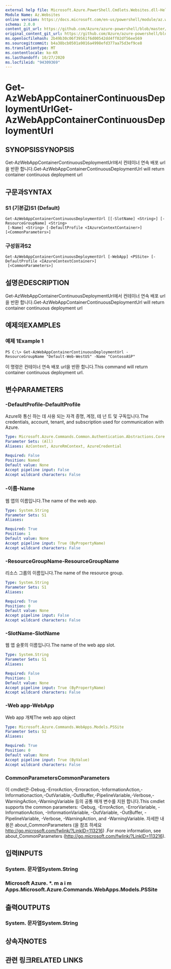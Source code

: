 ```yaml
---
external help file: Microsoft.Azure.PowerShell.Cmdlets.Websites.dll-Help.xml
Module Name: Az.Websites
online version: https://docs.microsoft.com/en-us/powershell/module/az.websites/get-azwebappcontainercontinuousdeploymenturl
schema: 2.0.0
content_git_url: https://github.com/Azure/azure-powershell/blob/master/src/Websites/Websites/help/Get-AzWebAppContainerContinuousDeploymentUrl.md
original_content_git_url: https://github.com/Azure/azure-powershell/blob/master/src/Websites/Websites/help/Get-AzWebAppContainerContinuousDeploymentUrl.md
ms.openlocfilehash: 2b49b30c06f39561f6d00542dd4ff02df56ee569
ms.sourcegitcommit: b4a38bcb0501a9016a4998efd377aa75d3ef9ce8
ms.translationtype: MT
ms.contentlocale: ko-KR
ms.lasthandoff: 10/27/2020
ms.locfileid: "94309369"
---
```

# <span data-ttu-id="d0dbf-101">Get-AzWebAppContainerContinuousDeploymentUrl</span><span class="sxs-lookup"><span data-stu-id="d0dbf-101">Get-AzWebAppContainerContinuousDeploymentUrl</span></span>

## <span data-ttu-id="d0dbf-102">SYNOPSIS</span><span class="sxs-lookup"><span data-stu-id="d0dbf-102">SYNOPSIS</span></span>
<span data-ttu-id="d0dbf-103">Get-AzWebAppContainerContinuousDeploymentUrl에서 컨테이너 연속 배포 url을 반환 합니다.</span><span class="sxs-lookup"><span data-stu-id="d0dbf-103">Get-AzWebAppContainerContinuousDeploymentUrl will return container continuous deployment url</span></span>

## <span data-ttu-id="d0dbf-104">구문과</span><span class="sxs-lookup"><span data-stu-id="d0dbf-104">SYNTAX</span></span>

### <span data-ttu-id="d0dbf-105">S1 (기본값)</span><span class="sxs-lookup"><span data-stu-id="d0dbf-105">S1 (Default)</span></span>
```
Get-AzWebAppContainerContinuousDeploymentUrl [[-SlotName] <String>] [-ResourceGroupName] <String>
 [-Name] <String> [-DefaultProfile <IAzureContextContainer>] [<CommonParameters>]
```

### <span data-ttu-id="d0dbf-106">구성원과</span><span class="sxs-lookup"><span data-stu-id="d0dbf-106">S2</span></span>
```
Get-AzWebAppContainerContinuousDeploymentUrl [-WebApp] <PSSite> [-DefaultProfile <IAzureContextContainer>]
 [<CommonParameters>]
```

## <span data-ttu-id="d0dbf-107">설명은</span><span class="sxs-lookup"><span data-stu-id="d0dbf-107">DESCRIPTION</span></span>
<span data-ttu-id="d0dbf-108">Get-AzWebAppContainerContinuousDeploymentUrl에서 컨테이너 연속 배포 url을 반환 합니다.</span><span class="sxs-lookup"><span data-stu-id="d0dbf-108">Get-AzWebAppContainerContinuousDeploymentUrl will return container continuous deployment url</span></span>

## <span data-ttu-id="d0dbf-109">예제의</span><span class="sxs-lookup"><span data-stu-id="d0dbf-109">EXAMPLES</span></span>

### <span data-ttu-id="d0dbf-110">예제 1</span><span class="sxs-lookup"><span data-stu-id="d0dbf-110">Example 1</span></span>
```
PS C:\> Get-AzWebAppContainerContinuousDeploymentUrl -ResourceGroupName "Default-Web-WestUS" -Name "ContosoASP"
```

<span data-ttu-id="d0dbf-111">이 명령은 컨테이너 연속 배포 url을 반환 합니다.</span><span class="sxs-lookup"><span data-stu-id="d0dbf-111">This command will return container continuous deployment url.</span></span>

## <span data-ttu-id="d0dbf-112">변수</span><span class="sxs-lookup"><span data-stu-id="d0dbf-112">PARAMETERS</span></span>

### <span data-ttu-id="d0dbf-113">-DefaultProfile</span><span class="sxs-lookup"><span data-stu-id="d0dbf-113">-DefaultProfile</span></span>
<span data-ttu-id="d0dbf-114">Azure와 통신 하는 데 사용 되는 자격 증명, 계정, 테 넌 트 및 구독입니다.</span><span class="sxs-lookup"><span data-stu-id="d0dbf-114">The credentials, account, tenant, and subscription used for communication with Azure.</span></span>

```yaml
Type: Microsoft.Azure.Commands.Common.Authentication.Abstractions.Core.IAzureContextContainer
Parameter Sets: (All)
Aliases: AzContext, AzureRmContext, AzureCredential

Required: False
Position: Named
Default value: None
Accept pipeline input: False
Accept wildcard characters: False
```

### <span data-ttu-id="d0dbf-115">-이름</span><span class="sxs-lookup"><span data-stu-id="d0dbf-115">-Name</span></span>
<span data-ttu-id="d0dbf-116">웹 앱의 이름입니다.</span><span class="sxs-lookup"><span data-stu-id="d0dbf-116">The name of the web app.</span></span>

```yaml
Type: System.String
Parameter Sets: S1
Aliases:

Required: True
Position: 1
Default value: None
Accept pipeline input: True (ByPropertyName)
Accept wildcard characters: False
```

### <span data-ttu-id="d0dbf-117">-ResourceGroupName</span><span class="sxs-lookup"><span data-stu-id="d0dbf-117">-ResourceGroupName</span></span>
<span data-ttu-id="d0dbf-118">리소스 그룹의 이름입니다.</span><span class="sxs-lookup"><span data-stu-id="d0dbf-118">The name of the resource group.</span></span>

```yaml
Type: System.String
Parameter Sets: S1
Aliases:

Required: True
Position: 0
Default value: None
Accept pipeline input: False
Accept wildcard characters: False
```

### <span data-ttu-id="d0dbf-119">-SlotName</span><span class="sxs-lookup"><span data-stu-id="d0dbf-119">-SlotName</span></span>
<span data-ttu-id="d0dbf-120">웹 앱 슬롯의 이름입니다.</span><span class="sxs-lookup"><span data-stu-id="d0dbf-120">The name of the web app slot.</span></span>

```yaml
Type: System.String
Parameter Sets: S1
Aliases:

Required: False
Position: 1
Default value: None
Accept pipeline input: True (ByPropertyName)
Accept wildcard characters: False
```

### <span data-ttu-id="d0dbf-121">-Web app</span><span class="sxs-lookup"><span data-stu-id="d0dbf-121">-WebApp</span></span>
<span data-ttu-id="d0dbf-122">Web app 개체</span><span class="sxs-lookup"><span data-stu-id="d0dbf-122">The web app object</span></span>

```yaml
Type: Microsoft.Azure.Commands.WebApps.Models.PSSite
Parameter Sets: S2
Aliases:

Required: True
Position: 0
Default value: None
Accept pipeline input: True (ByValue)
Accept wildcard characters: False
```

### <span data-ttu-id="d0dbf-123">CommonParameters</span><span class="sxs-lookup"><span data-stu-id="d0dbf-123">CommonParameters</span></span>
<span data-ttu-id="d0dbf-124">이 cmdlet은-Debug,-ErrorAction,-Erroraction,-InformationAction,-Informationaction,-OutVariable,-OutBuffer,-PipelineVariable,-Verbose,-WarningAction,-WarningVariable 등의 공통 매개 변수를 지원 합니다.</span><span class="sxs-lookup"><span data-stu-id="d0dbf-124">This cmdlet supports the common parameters: -Debug, -ErrorAction, -ErrorVariable, -InformationAction, -InformationVariable, -OutVariable, -OutBuffer, -PipelineVariable, -Verbose, -WarningAction, and -WarningVariable.</span></span> <span data-ttu-id="d0dbf-125">자세한 내용은 about_CommonParameters (을 참조 하세요 http://go.microsoft.com/fwlink/?LinkID=113216) .</span><span class="sxs-lookup"><span data-stu-id="d0dbf-125">For more information, see about_CommonParameters (http://go.microsoft.com/fwlink/?LinkID=113216).</span></span>

## <span data-ttu-id="d0dbf-126">입력</span><span class="sxs-lookup"><span data-stu-id="d0dbf-126">INPUTS</span></span>

### <span data-ttu-id="d0dbf-127">System. 문자열</span><span class="sxs-lookup"><span data-stu-id="d0dbf-127">System.String</span></span>

### <span data-ttu-id="d0dbf-128">Microsoft Azure. \*. m a i m Apps.</span><span class="sxs-lookup"><span data-stu-id="d0dbf-128">Microsoft.Azure.Commands.WebApps.Models.PSSite</span></span>

## <span data-ttu-id="d0dbf-129">출력</span><span class="sxs-lookup"><span data-stu-id="d0dbf-129">OUTPUTS</span></span>

### <span data-ttu-id="d0dbf-130">System. 문자열</span><span class="sxs-lookup"><span data-stu-id="d0dbf-130">System.String</span></span>

## <span data-ttu-id="d0dbf-131">상속자</span><span class="sxs-lookup"><span data-stu-id="d0dbf-131">NOTES</span></span>

## <span data-ttu-id="d0dbf-132">관련 링크</span><span class="sxs-lookup"><span data-stu-id="d0dbf-132">RELATED LINKS</span></span>
